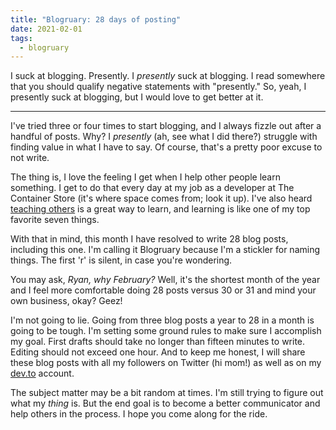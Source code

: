 ```yaml
---
title: "Blogruary: 28 days of posting"
date: 2021-02-01
tags: 
  - blogruary
---
```


I suck at blogging. Presently. I *presently* suck at blogging. I read somewhere that you should qualify negative statements with "presently." So, yeah, I presently suck at blogging, but I would love to get better at it.

---

I've tried three or four times to start blogging, and I always fizzle out after a handful of posts. Why? I *presently* (ah, see what I did there?) struggle with finding value in what I have to say. Of course, that's a pretty poor excuse to not write.

The thing is, I love the feeling I get when I help other people learn something. I get to do that every day at my job as a developer at The Container Store (it's where space comes from; look it up). I've also heard [teaching others](https://fs.blog/2012/04/feynman-technique/) is a great way to learn, and learning is like one of my top favorite seven things.

With that in mind, this month I have resolved to write 28 blog posts, including this one. I'm calling it Blogruary because I'm a stickler for naming things. The first 'r' is silent, in case you're wondering. 

You may ask, *Ryan, why February?* Well, it's the shortest month of the year and I feel more comfortable doing 28 posts versus 30 or 31 and mind your own business, okay? Geez!

I'm not going to lie. Going from three blog posts a year to 28 in a month is going to be tough. I'm setting some ground rules to make sure I accomplish my goal. First drafts should take no longer than fifteen minutes to write. Editing should not exceed one hour. And to keep me honest, I will share these blog posts with all my followers on Twitter (hi mom!) as well as on my [dev.to](http://dev.to) account.

The subject matter may be a bit random at times. I'm still trying to figure out what my *thing* is. But the end goal is to become a better communicator and help others in the process. I hope you come along for the ride.